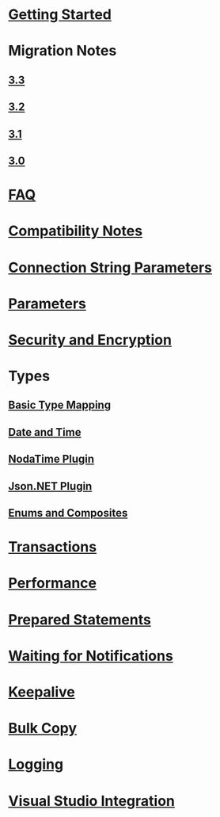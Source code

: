 ﻿# [Getting Started](index.md)
# Migration Notes
## [3.3](migration/3.3.md)
## [3.2](migration/3.2.md)
## [3.1](migration/3.1.md)
## [3.0](migration/3.0.md)
# [FAQ](faq.md)
# [Compatibility Notes](compatibility.md)
# [Connection String Parameters](connection-string-parameters.md)
# [Parameters](parameters.md)
# [Security and Encryption](security.md)
# Types
## [Basic Type Mapping](types/basic.md)
## [Date and Time](types/datetime.md)
## [NodaTime Plugin](types/nodatime.md)
## [Json.NET Plugin](types/jsonnet.md)
## [Enums and Composites](types/enums_and_composites.md)
# [Transactions](transactions.md)
# [Performance](performance.md)
# [Prepared Statements](prepare.md)
# [Waiting for Notifications](wait.md)
# [Keepalive](keepalive.md)
# [Bulk Copy](copy.md)
# [Logging](logging.md)
# [Visual Studio Integration](ddex.md)
